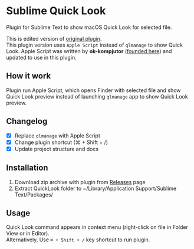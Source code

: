 # Sublime Quick Look
Plugin for Sublime Text to show macOS Quick Look for selected file. 

This is edited version of [original plugin](https://github.com/wallysalami/QuickLook). 
<br/>
This plugin version uses `Apple Script` instead of `qlmanage` to show Quick Look. Apple Script was written by **ok-kompjutor** ([founded here](https://www.reddit.com/r/osx/comments/bkwnr3/comment/lzuy3hg/)) and updated to use in this plugin. 

## How it work
Plugin run Apple Script, which opens Finder with selected file and show Quick Look preview instead of launching `qlmanage` app to show Quick Look preview.

## Changelog 
- [x] Replace `qlmanage` with Apple Script
- [x] Change plugin shortcut (⌘ + Shift + /)
- [x] Update project structure and docs

## Installation
1. Download zip archive with plugin from [Releases](https://github.com/captainmarshin/SublimeQuickLook/releases) page
2. Extract QuickLook folder to ~/Library/Application Support/Sublime Text/Packages/

## Usage
Quick Look command appears in context menu (right-click on file in Folder View or in Editor).
<br/>
Alternatively, Use `⌘ + Shift + /` key shortcut to run plugin.
